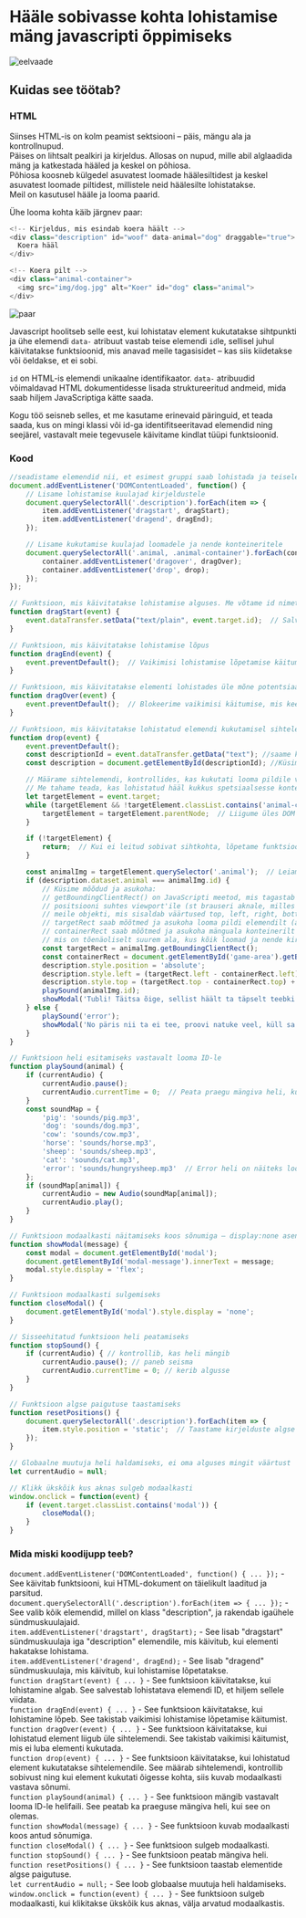 # Hääle sobivasse kohta lohistamise mäng javascripti õppimiseks
![eelvaade](/img/eelvaade.jpg)
## Kuidas see töötab?
### HTML
Siinses HTML-is on kolm peamist sektsiooni – päis, mängu ala ja kontrollnupud.  
Päises on lihtsalt pealkiri ja kirjeldus. Allosas on nupud, mille abil alglaadida mäng ja katkestada hääled ja keskel on põhiosa.  
Põhiosa koosneb külgedel asuvatest loomade häälesiltidest ja keskel asuvatest loomade piltidest, millistele neid häälesilte lohistatakse.  
Meil on kasutusel hääle ja looma paarid.

Ühe looma kohta käib järgnev paar:  
```javascript
<!-- Kirjeldus, mis esindab koera häält -->
<div class="description" id="woof" data-animal="dog" draggable="true">
  Koera hääl
</div>

<!-- Koera pilt -->
<div class="animal-container">
  <img src="img/dog.jpg" alt="Koer" id="dog" class="animal">
</div>
```
![paar](img/paar.jpg)

Javascript hoolitseb selle eest, kui lohistatav element kukutatakse sihtpunkti ja ühe elemendi `data-` atribuut vastab teise elemendi `id`le, sellisel juhul käivitatakse funktsioonid, mis anavad meile tagasisidet – kas siis kiidetakse või öeldakse, et ei sobi.  

`id` on HTML-is elemendi unikaalne identifikaator.  `data-` atribuudid võimaldavad HTML dokumentidesse lisada struktureeritud andmeid, mida saab hiljem JavaScriptiga kätte saada. 

Kogu töö seisneb selles, et me kasutame erinevaid päringuid, et teada saada, kus on mingi klassi või id-ga identifitseeritavad elemendid ning seejärel, vastavalt meie tegevusele käivitame kindlat tüüpi funktsioonid.

### Kood
```javascript
//seadistame elemendid nii, et esimest gruppi saab lohistada ja teisele saab need esimesed nö pähe kukutada – loeme sisse kogu DOM'i, siis pärime vastavate klassidega elemendid ja lisame neile vastava seadistuse.
document.addEventListener('DOMContentLoaded', function() {
    // Lisame lohistamise kuulajad kirjeldustele
    document.querySelectorAll('.description').forEach(item => {
        item.addEventListener('dragstart', dragStart);
        item.addEventListener('dragend', dragEnd);
    });

    // Lisame kukutamise kuulajad loomadele ja nende konteineritele
    document.querySelectorAll('.animal, .animal-container').forEach(container => {
        container.addEventListener('dragover', dragOver);
        container.addEventListener('drop', drop);
    });
});

// Funktsioon, mis käivitatakse lohistamise alguses. Me võtame id nimetuse lihtsa vormindamata tekstina.
function dragStart(event) {
    event.dataTransfer.setData("text/plain", event.target.id);  // Salvestame lohistatava elemendi ID
}

// Funktsioon, mis käivitatakse lohistamise lõpus
function dragEnd(event) {
    event.preventDefault();  // Vaikimisi lohistamise lõpetamise käitumine
}

// Funktsioon, mis käivitatakse elementi lohistades üle mõne potentsiaalse sihtelemendi
function dragOver(event) {
    event.preventDefault();  // Blokeerime vaikimisi käitumise, mis keelaks kukutamise
}

// Funktsioon, mis käivitatakse lohistatud elemendi kukutamisel sihtelemendile. Prevent default lubab kukutada.
function drop(event) {
    event.preventDefault();
    const descriptionId = event.dataTransfer.getData("text"); //saame kätte dragstart ajal salvestatud andmed
    const description = document.getElementById(descriptionId); //Küsime samanimelist ID-d HTML-ist

    // Määrame sihtelemendi, kontrollides, kas kukutati looma pildile või konteinerile
    // Me tahame teada, kas lohistatud hääl kukkus spetsiaalsesse konteinerisse, mis on ette nähtud loomadele (märgitud klassiga animal-container). 
    let targetElement = event.target;
    while (targetElement && !targetElement.classList.contains('animal-container')) {
        targetElement = targetElement.parentNode;  // Liigume üles DOM puus, kuni leiame õige konteineri
    }

    if (!targetElement) {
        return;  // Kui ei leitud sobivat sihtkohta, lõpetame funktsiooni
    }

    const animalImg = targetElement.querySelector('.animal');  // Leiame looma pildi konteinerist
    if (description.dataset.animal === animalImg.id) {
        // Küsime mõõdud ja asukoha:
        // getBoundingClientRect() on JavaScripti meetod, mis tagastab elemendi suuruse ja selle 
        // positsiooni suhtes viewport'ile (st brauseri aknale, milles lehekülg on avatud). See annab
        // meile objekti, mis sisaldab väärtused top, left, right, bottom, width ja height.
        // targetRect saab mõõtmed ja asukoha looma pildi elemendilt (animalImg), mida kasutaja just valis.
        // containerRect saab mõõtmed ja asukoha mänguala konteinerilt (game-area), 
        // mis on tõenäoliselt suurem ala, kus kõik loomad ja nende kirjeldused asuvad.
        const targetRect = animalImg.getBoundingClientRect();
        const containerRect = document.getElementById('game-area').getBoundingClientRect();
        description.style.position = 'absolute';
        description.style.left = (targetRect.left - containerRect.left) + 'px';
        description.style.top = (targetRect.top - containerRect.top) + 'px';
        playSound(animalImg.id);
        showModal('Tubli! Täitsa õige, sellist häält ta täpselt teebki!');
    } else {
        playSound('error');
        showModal('No päris nii ta ei tee, proovi natuke veel, küll sa oskad');
    }
}

// Funktsioon heli esitamiseks vastavalt looma ID-le
function playSound(animal) {
    if (currentAudio) {
        currentAudio.pause();
        currentAudio.currentTime = 0;  // Peata praegu mängiva heli, kui see on olemas
    }
    const soundMap = {
        'pig': 'sounds/pig.mp3',
        'dog': 'sounds/dog.mp3',
        'cow': 'sounds/cow.mp3',
        'horse': 'sounds/horse.mp3',
        'sheep': 'sounds/sheep.mp3',
        'cat': 'sounds/cat.mp3',
        'error': 'sounds/hungrysheep.mp3'  // Error heli on näiteks loomade segaheli
    };
    if (soundMap[animal]) {
        currentAudio = new Audio(soundMap[animal]);
        currentAudio.play();
    }
}

// Funktsioon modaalkasti näitamiseks koos sõnumiga – display:none asendatakse display:flex'ga
function showModal(message) {
    const modal = document.getElementById('modal');
    document.getElementById('modal-message').innerText = message;
    modal.style.display = 'flex';
}

// Funktsioon modaalkasti sulgemiseks
function closeModal() {
    document.getElementById('modal').style.display = 'none';
}

// Sisseehitatud funktsioon heli peatamiseks
function stopSound() {
    if (currentAudio) { // kontrollib, kas heli mängib
        currentAudio.pause(); // paneb seisma
        currentAudio.currentTime = 0; // kerib algusse
    }
}

// Funktsioon algse paigutuse taastamiseks
function resetPositions() {
    document.querySelectorAll('.description').forEach(item => {
        item.style.position = 'static';  // Taastame kirjelduste algse paigutuse – position:static
    });
}

// Globaalne muutuja heli haldamiseks, ei oma alguses mingit väärtust
let currentAudio = null;

// Klikk ükskõik kus aknas sulgeb modaalkasti
window.onclick = function(event) {
    if (event.target.classList.contains('modal')) {
        closeModal();
    }
}
```
### Mida miski koodijupp teeb?
`document.addEventListener('DOMContentLoaded', function() { ... });` - See käivitab funktsiooni, kui HTML-dokument on täielikult laaditud ja parsitud.  
`document.querySelectorAll('.description').forEach(item => { ... });` - See valib kõik elemendid, millel on klass "description", ja rakendab igaühele sündmuskuulajaid.  
`item.addEventListener('dragstart', dragStart);` - See lisab "dragstart" sündmuskuulaja iga "description" elemendile, mis käivitub, kui elementi hakatakse lohistama.  
`item.addEventListener('dragend', dragEnd);` - See lisab "dragend" sündmuskuulaja, mis käivitub, kui lohistamise lõpetatakse.  
`function dragStart(event) { ... }` - See funktsioon käivitatakse, kui lohistamine algab. See salvestab lohistatava elemendi ID, et hiljem sellele viidata.  
`function dragEnd(event) { ... }` - See funktsioon käivitatakse, kui lohistamine lõpeb. See takistab vaikimisi lohistamise lõpetamise käitumist.  
`function dragOver(event) { ... }` - See funktsioon käivitatakse, kui lohistatud element liigub üle sihtelemendi. See takistab vaikimisi käitumist, mis ei luba elementi kukutada.  
`function drop(event) { ... }` - See funktsioon käivitatakse, kui lohistatud element kukutatakse sihtelemendile. See määrab sihtelemendi, kontrollib sobivust ning kui element kukutati õigesse kohta, siis kuvab modaalkasti vastava sõnumi.  
`function playSound(animal) { ... }` - See funktsioon mängib vastavalt looma ID-le helifaili. See peatab ka praeguse mängiva heli, kui see on olemas.  
`function showModal(message) { ... }` - See funktsioon kuvab modaalkasti koos antud sõnumiga.  
`function closeModal() { ... }` - See funktsioon sulgeb modaalkasti.  
`function stopSound() { ... }` - See funktsioon peatab mängiva heli.  
`function resetPositions() { ... }` - See funktsioon taastab elementide algse paigutuse.  
`let currentAudio = null;` - See loob globaalse muutuja heli haldamiseks.  
`window.onclick = function(event) { ... }` - See funktsioon sulgeb modaalkasti, kui klikitakse ükskõik kus aknas, välja arvatud modaalkastis.  
